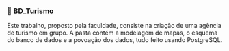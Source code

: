 ### 📁 BD_Turismo
Este trabalho, proposto pela faculdade, consiste na criação de uma agência de turismo em grupo. A pasta contém a modelagem de mapas, o esquema do banco de dados e a povoação dos dados, tudo feito usando PostgreSQL.

